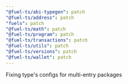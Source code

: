 ```yaml
---
"@fuel-ts/abi-typegen": patch
"@fuel-ts/address": patch
"fuels": patch
"@fuel-ts/math": patch
"@fuel-ts/program": patch
"@fuel-ts/transactions": patch
"@fuel-ts/utils": patch
"@fuel-ts/versions": patch
"@fuel-ts/wallet": patch
---
```


Fixing type's configs for multi-entry packages
